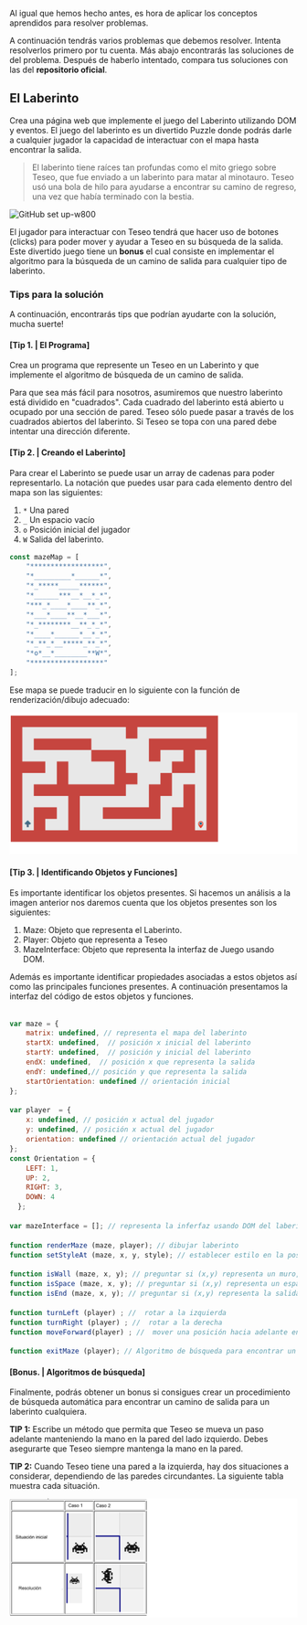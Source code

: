 Al igual que hemos hecho antes, es hora de aplicar los conceptos aprendidos para resolver problemas.

A continuación tendrás varios problemas que debemos resolver. Intenta resolverlos primero por tu cuenta. Más abajo encontrarás las soluciones de del problema. Después de haberlo intentado, compara tus soluciones con las del **repositorio oficial**.

## El Laberinto

Crea una página web que implemente el juego del Laberinto utilizando DOM y eventos. El juego del laberinto es un divertido Puzzle donde podrás darle a cualquier jugador la capacidad de interactuar con el mapa hasta encontrar la salida. 

> El laberinto tiene raíces tan profundas como el mito griego sobre Teseo, que fue enviado a un laberinto para matar al minotauro. Teseo usó una bola de hilo para ayudarse a encontrar su camino de regreso, una vez que había terminado con la bestia.

![GitHub set up-w800](http://photos1.blogger.com/blogger/6613/878/1600/laberinto04.jpg)

El jugador para interactuar con Teseo tendrá que hacer uso de botones (clicks) para poder mover  y ayudar a Teseo  en su búsqueda de la salida. Este divertido juego tiene un **bonus** el cual consiste  en  implementar el algoritmo para la búsqueda de un camino de salida para cualquier tipo de laberinto. 

### Tips para la solución
A continuación, encontrarás tips que podrían ayudarte con la solución, mucha suerte!

#### [Tip 1. | El Programa]

Crea un programa que represente un Teseo en un Laberinto y que implemente el algoritmo de búsqueda de un camino de salida.

Para que sea más fácil para nosotros, asumiremos que nuestro laberinto está dividido en "cuadrados". Cada cuadrado del laberinto está abierto u ocupado por una sección de pared. Teseo sólo puede pasar a través de los cuadrados abiertos del laberinto. Si Teseo se topa con una pared debe intentar una dirección diferente. 


#### [Tip 2. | Creando el Laberinto]

Para crear el Laberinto se puede usar un array de cadenas para poder representarlo. La notación que puedes usar para cada elemento dentro del mapa son las siguientes:

1. `*` Una pared
2. `_` Un espacio vacío
3. `o` Posición inicial del jugador
4. `W` Salida del laberinto. 

```js
const mazeMap = [
    "******************",
    "*_________*______*",
    "*_*****_____******",
    "*______***__*__*_*",
    "***_*____*____**_*",
    "*___*____**__*___*",
    "*_********__**_*_*",
    "*____*______*__*_*",
    "*_**_*__*****_**_*",
    "*o*__*________**W*",
    "******************"
];
```

Ese mapa se puede traducir en lo siguiente con la función de renderización/dibujo adecuado: 

![GitHub set up-w400](media/15034081309333/Screen%20Shot%202017-08-22%20at%2010.17.30%20AM.png)

#### [Tip 3. | Identificando Objetos y Funciones]

Es importante identificar los objetos presentes. Si hacemos un análisis a la imagen anterior nos daremos cuenta que los objetos presentes son los siguientes: 
1. Maze: Objeto que representa el Laberinto.
2. Player: Objeto que representa a Teseo
3. MazeInterface: Objeto que representa la interfaz de Juego usando DOM.

Además es importante identificar propiedades asociadas a estos objetos así como las  principales funciones  presentes. A continuación presentamos la interfaz del código de estos objetos y funciones. 


```js

var maze = {
    matrix: undefined, // representa el mapa del laberinto  
    startX: undefined,  // posición x inicial del laberinto
    startY: undefined,  // posición y inicial del laberinto
    endX: undefined,  // posición x que representa la salida
    endY: undefined,// posición y que representa la salida
    startOrientation: undefined // orientación inicial 
};

var player  = {
    x: undefined, // posición x actual del jugador
    y: undefined, // posición x actual del jugador
    orientation: undefined // orientación actual del jugador
};
const Orientation = {
    LEFT: 1,
    UP: 2,
    RIGHT: 3,
    DOWN: 4
  };

var mazeInterface = []; // representa la inferfaz usando DOM del laberinto

function renderMaze (maze, player); // dibujar laberinto
function setStyleAt (maze, x, y, style); // establecer estilo en la posición x, y

function isWall (maze, x, y); // preguntar si (x,y) representa un muro, es decir  '*'
function isSpace (maze, x, y); // preguntar si (x,y) representa un espacio vacio, es decir  '_'
function isEnd (maze, x, y); // preguntar si (x,y) representa la salida del laberinto, es decir 'W'

function turnLeft (player) ; //  rotar a la izquierda
function turnRight (player) ; //  rotar a la derecha
function moveForward(player) ; //  mover una posición hacia adelante en la dirección de player.direction 

function exitMaze (player); // Algoritmo de búsqueda para encontrar un camino de salida para un laberinto cualquiera
```
 
 
#### [Bonus. | Algoritmos de búsqueda]

Finalmente, podrás obtener un bonus si consigues crear un procedimiento  de búsqueda automática para encontrar un camino de salida para un laberinto cualquiera. 

**TIP 1:** Escribe un método  que permita que Teseo se mueva un paso adelante manteniendo la mano en la pared del lado izquierdo. Debes asegurarte que Teseo siempre mantenga la mano en la pared. 

**TIP 2:** Cuando Teseo tiene una pared a la izquierda, hay dos situaciones a considerar, dependiendo de las paredes circundantes. La siguiente tabla muestra cada situación.
  
![GitHub](media/15034081309333/Screen%20Shot%202017-08-22%20at%2012.16.34%20PM.png) 
 

